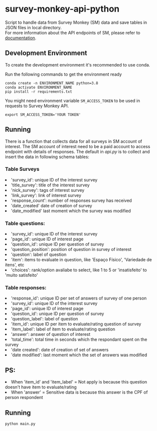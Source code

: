 # survey-monkey-api-python


Script to handle data from Survey Monkey (SM) data and save tables in JSON files in local directory. <br>
For more information about the API endpoints of SM, please refer to
[documentation](https://developer.surveymonkey.com/api/v3/).


## Development Environment

To create the development environment it's recommended to use conda.

Run the following commands to get the environment ready

```
conda create -n ENVIRONMENT_NAME python=3.8
conda activate ENVIRONMENT_NAME
pip install -r requirements.txt
```

You might need environment variable `SM_ACCESS_TOKEN` to be used in requests to Survey Monkey API.

```
export SM_ACCESS_TOKEN='YOUR TOKEN'
```

## Running
There is a function that collects data for all surveys in SM account of interest. 
The SM account of interest need to be a paid account to access endpoint with details of responses.
The default in <i> api.py </i> is to collect and insert the data in following schema tables:

### Table Surveys
<li> 'survey_id': unique ID of the interest survey <br> </li>
<li> 'title_survey': title of the interest survey <br> </li>
<li> 'nick_survey': tags of interest survey <br> </li>
<li> 'link_survey': link of interest survey <br> </li>
<li> 'response_count': number of responses survey has received <br> </li>
<li> 'date_created' date of creation of survey <br> </li>
<li> 'date_modified' last moment which the survey was modified <br> </li>

### Table questions:
<li> 'survey_id': unique ID of the interest survey <br> </li>
<li> 'page_id': unique ID of interest page <br> </li>
<li> 'question_id': unique ID per question of survey <br> </li>
<li> 'question_position': position of question in survey of interest <br> </li>
<li> 'question': label of question  <br> </li>
<li> 'item': items to evaluate in question, like 'Espaço Físico', 'Variedade de itens', etc <br> </li>
<li> 'choices': rank/option avaliabe to select, like 1 to 5 or 'insatisfeito' to 'muito satisfeito' <br> </li>

          
### Table responses:
<li> 'response_id': unique ID per set of answers of survey of one person <br> </li>
<li> 'survey_id': unique ID of the interest survey <br> </li>
<li> 'page_id': unique ID of interest page <br> </li>
<li> 'question_id': unique ID per question of survey <br> </li>
<li> 'question_label': label of question <br> </li>
<li> 'item_id': unique ID per item to evaluate/rating question of survey <br> </li>
<li> 'item_label': label of item to evaluate/rating question <br> </li>
<li> 'answer': answer of question of interest <br> </li>
<li> 'total_time': total time in seconds which the respondant spent on the survey <br> </li>
<li> 'date created': date of creation of set of answers <br> </li>
<li> 'date modified': last moment which the set of answers was modified <br> </li>

## PS:
<li> When 'item_id' and 'item_label' = Not apply is because this question doesn't have item to evaluate/rating <br> </li>
<li> When 'answer' = Sensitive data is because this answer is the CPF of person respondent <br> </li>

## Running
```
python main.py
```
